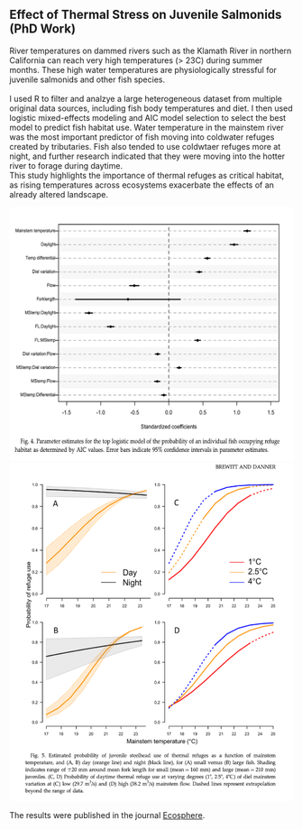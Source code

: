 ## Effect of Thermal Stress on Juvenile Salmonids (PhD Work)

River temperatures on dammed rivers such as the Klamath River in northern California can reach very high temperatures (> 23C) during summer months. These high water temperatures are physiologically stressful for juvenile salmonids and other fish species.  
 <br>
I used R to filter and analzye a large heterogeneous dataset from multiple original data sources, including fish body temperatures and diet. I then used logistic mixed-effects modeling and AIC model selection to select the best model to predict fish habitat use. Water temperature in the mainstem river was the most important predictor of fish moving into coldwater refuges created by tributaries. Fish also tended to use coldwtaer refuges more at night, and further research indicated that they were moving into the hotter river to forage during daytime. 
<br>
This study highlights the importance of thermal refuges as critical habitat, as rising temperatures across ecosystems exacerbate the effects of an already altered landscape. <br>

<img width="600" height="450" src="images/PhDwork2.png?raw=true"/> 
<img width="600" height="600" src="images/PhDwork1.png?raw=true"/>


The results were published in the journal [Ecosphere](https://esajournals.onlinelibrary.wiley.com/doi/10.1890/ES14-00036.1).
